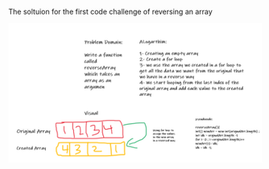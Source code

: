The soltuion for the first code challenge of reversing an array

![Array-Reverse-solution](../codeChallenge-1/array-reverse.jpg)
